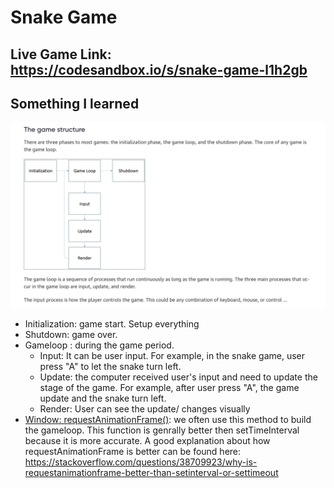 # Snake Game

## Live Game Link: https://codesandbox.io/s/snake-game-l1h2gb
## Something I learned

<img src='./img/game.png' alt="The game structure" />

- Initialization: game start. Setup everything
- Shutdown: game over.
- Gameloop : during the game period.
    - Input: It can be user input. For example, in the snake game, user press "A" to let the snake turn left. 
    - Update: the computer received user's input and need to update the stage of the game. For example, after user press "A", the game update and the snake turn left.
    - Render: User can see the update/ changes visually
- [Window: requestAnimationFrame()](https://developer.mozilla.org/en-US/docs/Web/API/window/requestAnimationFrame): we often use this method to build the gameloop. This function is genrally better then setTimeInterval because it is more accurate. A good explanation about how requestAnimationFrame is better can be found here: https://stackoverflow.com/questions/38709923/why-is-requestanimationframe-better-than-setinterval-or-settimeout

